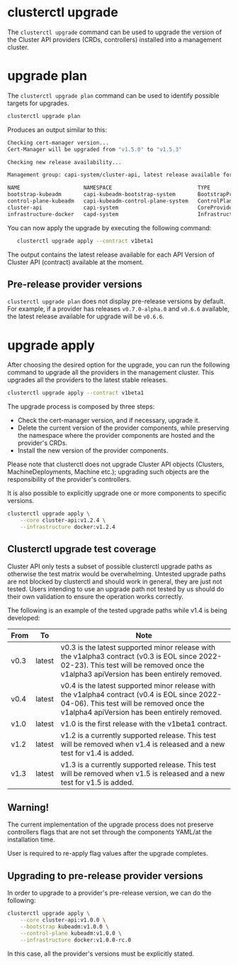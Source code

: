 # clusterctl upgrade

The `clusterctl upgrade` command can be used to upgrade the version of the Cluster API providers (CRDs, controllers)
installed into a management cluster.

# upgrade plan

The `clusterctl upgrade plan` command can be used to identify possible targets for upgrades.

```bash
clusterctl upgrade plan
```

Produces an output similar to this:

```bash
Checking cert-manager version...
Cert-Manager will be upgraded from "v1.5.0" to "v1.5.3"

Checking new release availability...

Management group: capi-system/cluster-api, latest release available for the v1beta1 API Version of Cluster API (contract):

NAME                    NAMESPACE                           TYPE                     CURRENT VERSION   NEXT VERSION
bootstrap-kubeadm       capi-kubeadm-bootstrap-system       BootstrapProvider        v0.4.0           v1.0.0
control-plane-kubeadm   capi-kubeadm-control-plane-system   ControlPlaneProvider     v0.4.0           v1.0.0
cluster-api             capi-system                         CoreProvider             v0.4.0           v1.0.0
infrastructure-docker   capd-system                         InfrastructureProvider   v0.4.0           v1.0.0
```

You can now apply the upgrade by executing the following command:

```bash
   clusterctl upgrade apply --contract v1beta1
```

The output contains the latest release available for each API Version of Cluster API (contract)
available at the moment.

<aside class="note">

<h1> Pre-release provider versions </h1>

`clusterctl upgrade plan` does not display pre-release versions by default. For
example, if a provider has releases `v0.7.0-alpha.0` and `v0.6.6` available, the latest
release available for upgrade will be `v0.6.6`.

</aside>

# upgrade apply

After choosing the desired option for the upgrade, you can run the following
command to upgrade all the providers in the management cluster. This upgrades
all the providers to the latest stable releases.

```bash
clusterctl upgrade apply --contract v1beta1
```

The upgrade process is composed by three steps:

* Check the cert-manager version, and if necessary, upgrade it.
* Delete the current version of the provider components, while preserving the namespace where the provider components
  are hosted and the provider's CRDs.
* Install the new version of the provider components.

Please note that clusterctl does not upgrade Cluster API objects (Clusters, MachineDeployments, Machine etc.); upgrading
such objects are the responsibility of the provider's controllers.

It is also possible to explicitly upgrade one or more components to specific versions.

```bash
clusterctl upgrade apply \
    --core cluster-api:v1.2.4 \
    --infrastructure docker:v1.2.4
```

<aside class="note warning">

<h1>Clusterctl upgrade test coverage</h1>

Cluster API only tests a subset of possible clusterctl upgrade paths as otherwise the test matrix would be overwhelming.
Untested upgrade paths are not blocked by clusterctl and should work in general, they are just not tested. Users 
intending to use an upgrade path not tested by us should do their own validation to ensure the operation works correctly.

The following is an example of the tested upgrade paths while v1.4 is being developed:

| From | To     | Note                                                                                                                                                                                    |
|------|--------|-----------------------------------------------------------------------------------------------------------------------------------------------------------------------------------------|
| v0.3 | latest | v0.3 is the latest supported minor release with the v1alpha3 contract (v0.3 is EOL since 2022-02-23). This test will be removed once the v1alpha3 apiVersion has been entirely removed. |
| v0.4 | latest | v0.4 is the latest supported minor release with the v1alpha4 contract (v0.4 is EOL since 2022-04-06). This test will be removed once the v1alpha4 apiVersion has been entirely removed. |
| v1.0 | latest | v1.0 is the first release with the v1beta1 contract.                                                                                                                                    |
| v1.2 | latest | v1.2 is a currently supported release. This test will be removed when v1.4 is released and a new test for v1.4 is added.                                                                |
| v1.3 | latest | v1.3 is a currently supported release. This test will be removed when v1.5 is released and a new test for v1.5 is added.                                                                |

</aside>

<aside class="note warning">

<h1>Warning!</h1>

The current implementation of the upgrade process does not preserve controllers flags that are not set through the
components YAML/at the installation time.

User is required to re-apply flag values after the upgrade completes.

</aside>

<aside class="note warning">

<h1> Upgrading to pre-release provider versions </h1>

In order to upgrade to a provider's pre-release version, we can do
the following:

```bash
clusterctl upgrade apply \
    --core cluster-api:v1.0.0 \
    --bootstrap kubeadm:v1.0.0 \
    --control-plane kubeadm:v1.0.0 \
    --infrastructure docker:v1.0.0-rc.0
```

In this case, all the provider's versions must be explicitly stated.

</aside>
